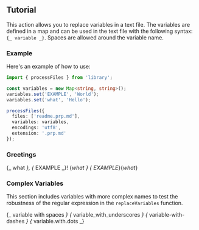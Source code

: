 ## Tutorial

This action allows you to replace variables in a text file. The variables are defined in a map and can be used in the
text file with the following syntax: `{_ variable _}`. Spaces are allowed around the variable name.

### Example

Here's an example of how to use:

```typescript
import { processFiles } from 'library';

const variables = new Map<string, string>();
variables.set('EXAMPLE', 'World');
variables.set('what', 'Hello');

processFiles({
  files: ['readme.prp.md'],
  variables: variables,
  encodings: 'utf8',
  extension: '.prp.md'
});
```

### Greetings

{_ what _}, {_ EXAMPLE _}! {_what _} {_ EXAMPLE_}{_what_}

### Complex Variables

This section includes variables with more complex names to test the robustness of the regular expression in
the `replaceVariables` function.

{_ variable with spaces _}
{_ variable_with_underscores _}
{_ variable-with-dashes _}
{_ variable.with.dots _}